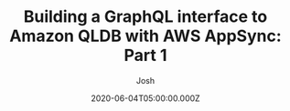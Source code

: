 ---
date: "2020-06-04T05:00:00.000Z"
title: "Building a GraphQL interface to Amazon QLDB with AWS AppSync: Part 1"
author: "Josh"
summary: "Amazon Quantum Ledger Database (QLDB) is a purpose-built database for use cases that require an authoritative data source. Amazon QLDB maintains a complete, immutable history of all changes committed to the database (referred to as a ledger). Amazon QLDB fits well in finance, eCommerce, inventory, government, and numerous other applications. Pairing Amazon QLDB with services such as AWS AppSync allows you to safely expose data and that data’s history for mobile applications, websites, or a data lake. This post explores a reusable approach for integrating Amazon QLDB with AWS AppSync to power an example government use case."
redirect_link: https://aws.amazon.com/blogs/database/part-1-building-a-graphql-interface-to-amazon-qldb-with-aws-appsync/
---